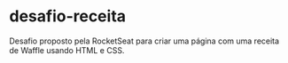 # desafio-receita
 Desafio proposto pela RocketSeat para criar uma página com uma receita de Waffle usando HTML e CSS.
